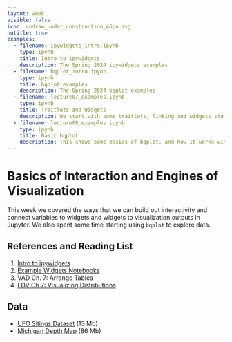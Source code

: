 ```yaml
---
layout: week
visible: false
icon: undraw_under_construction_46pa.svg
notitle: true
examples:
  - filename: ipywidgets_intro.ipynb
    type: ipynb
    title: Intro to ipywidgets
    description: The Spring 2024 ipywidgets examples
  - filename: bqplot_intro.ipynb
    type: ipynb
    title: bqplot examples
    description: The Spring 2024 bqplot examples
  - filename: lecture07_examples.ipynb
    type: ipynb
    title: Traitlets and Widgets
    description: We start with some traitlets, linking and widgets stuff, and then move toward matplotlib and linking multiple widgets together
  - filename: lecture08_examples.ipynb
    type: ipynb
    title: Basic bqplot
    description: This shows some basics of bqplot, and how it works with traits and widgets
---
```


# Basics of Interaction and Engines of Visualization

This week we covered the ways that we can build out interactivity and connect
variables to widgets and widgets to visualization outputs in Jupyter.  We also
spent some time starting using `bqplot` to explore data.

## References and Reading List

 1. [Intro to ipywidgets](https://ipywidgets.readthedocs.io/en/latest/examples/Widget%20Basics.html)
 2. [Example Widgets Notebooks](https://github.com/jupyter-widgets/ipywidgets/blob/master/docs/source/examples/Index.ipynb)
 3. VAD Ch. 7: Arrange Tables 
 4. [FDV Ch 7: Visualizing Distributions](https://serialmentor.com/dataviz/histograms-density-plots.html)

## Data

 * [UFO Sitings Dataset](https://uiuc-ischool-dataviz.github.io/spring2019online/week04/data/ufo-scrubbed-geocoded-time-standardized-00.csv) (13 Mb)
 * [Michigan Depth Map](https://uiuc-ischool-dataviz.github.io/spring2019online/week05/data/michigan_lld.flt) (86 Mb)
